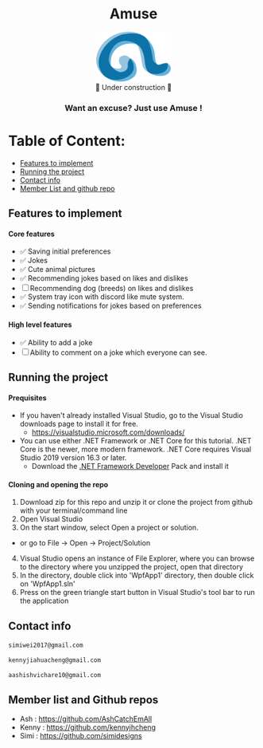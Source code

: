 <div align="center"><h1>Amuse</h1></div>
<div align="center"><img height="100" width="150" src="amuse.png"/></div>
<div align="center"> 🚧 Under construction 🚧 </div>
<div align="center"><h3> Want an excuse? Just use Amuse ! </h3></div>

# Table of Content:
- [Features to implement](#features-to-implement)
- [Running the project](#running-the-project)
- [Contact info](#contact-info)
- [Member List and github repo](#member-list-and-github-repos)

## Features to implement
#### Core features 
- ✅ Saving initial preferences
- ✅ Jokes 
- ✅ Cute animal pictures 
- ✅ Recommending jokes based on likes and dislikes
- ☐ Recommending dog (breeds) on likes and dislikes
- ✅ System tray icon with discord like mute system.
- ✅ Sending notifications for jokes based on preferences

#### High level features
- ✅ Ability to add a joke
- ☐ Ability to comment on a joke which everyone can see.

## Running the project
#### Prequisites 
- If you haven't already installed Visual Studio, go to the Visual Studio downloads page to install it for free.
  - https://visualstudio.microsoft.com/downloads/
- You can use either .NET Framework or .NET Core for this tutorial. .NET Core is the newer, more modern framework. .NET Core requires Visual Studio 2019 version 16.3 or later.
  - Download the [.NET Framework Developer](https://dotnet.microsoft.com/download/dotnet-framework/net472) Pack and install it

#### Cloning and opening the repo
1. Download zip for this repo and unzip it or clone the project from github with your terminal/command line
2. Open Visual Studio
3. On the start window, select Open a project or solution.
  * or go to File -> Open -> Project/Solution
4. Visual Studio opens an instance of File Explorer, where you can browse to the directory where you unzipped the project, open that directory
5. In the directory, double click into 'WpfApp1' directory, then double click on 'WpfApp1.sln'
6. Press on the green triangle start button in Visual Studio's tool bar to run the application

## Contact info
```
simiwei2017@gmail.com 
```
```
kennyjiahuacheng@gmail.com
```
```
aashishvichare10@gmail.com
```

## Member list and Github repos
 - Ash :  https://github.com/AshCatchEmAll
 - Kenny : https://github.com/kennyjhcheng
 - Simi : https://github.com/simidesigns
